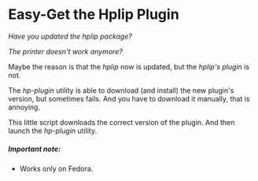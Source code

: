 # Easy-Get the Hplip Plugin

_Have you updated the hplip package?_

_The printer doesn't work anymore?_

Maybe the reason is that the *hplip* now is updated, but the *hplip's plugin* is not.

The _hp-plugin_ utility is able to download (and install) the new plugin's version, but sometimes fails. And you have to download it manually, that is annoying.


This little script downloads the correct version of the plugin. And then launch the _hp-plugin_ utility.


##### Important note:
- Works only on Fedora.
